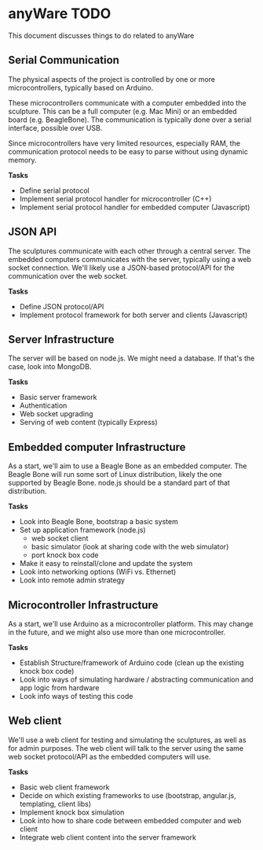 # anyWare TODO

This document discusses things to do related to anyWare

## Serial Communication

The physical aspects of the project is controlled by one or more
microcontrollers, typically based on Arduino.

These microcontrollers communicate with a computer embedded into the
sculpture. This can be a full computer (e.g. Mac Mini) or an embedded
board (e.g. BeagleBone).  The communication is typically done over a
serial interface, possible over USB.

Since microcontrollers have very limited resources, especially RAM,
the communication protocol needs to be easy to parse without using
dynamic memory.

**Tasks**

* Define serial protocol
* Implement serial protocol handler for microcontroller (C++)
* Implement serial protocol handler for embedded computer (Javascript)

## JSON API

The sculptures communicate with each other through a central server.
The embedded computers communicates with the server, typically using a web socket connection.
We'll likely use a JSON-based protocol/API for the communication over the web socket.

**Tasks**

* Define JSON protocol/API
* Implement protocol framework for both server and clients (Javascript)

## Server Infrastructure

The server will be based on node.js.
We might need a database. If that's the case, look into MongoDB.

**Tasks**

* Basic server framework
* Authentication
* Web socket upgrading
* Serving of web content (typically Express)

## Embedded computer Infrastructure

As a start, we'll aim to use a Beagle Bone as an embedded computer.
The Beagle Bone will run some sort of Linux distribution, likely the
one supported by Beagle Bone. node.js should be a standard part of
that distribution.

**Tasks**

* Look into Beagle Bone, bootstrap a basic system
* Set up application framework (node.js)
   * web socket client
   * basic simulator (look at sharing code with the web simulator)
   * port knock box code
* Make it easy to reinstall/clone and update the system
* Look into networking options (WiFi vs. Ethernet)
* Look into remote admin strategy

## Microcontroller Infrastructure

As a start, we'll use Arduino as a microcontroller platform. This may
change in the future, and we might also use more than one
microcontroller.

**Tasks**

* Establish Structure/framework of Arduino code (clean up the existing knock box code)
* Look into ways of simulating hardware / abstracting communication and app logic from hardware
* Look info ways of testing this code

## Web client

We'll use a web client for testing and simulating the sculptures, as well as for admin purposes.
The web client will talk to the server using the same web socket protocol/API as the embedded computers will use.

**Tasks**

* Basic web client framework
* Decide on which existing frameworks to use (bootstrap, angular.js, templating, client libs)
* Implement knock box simulation
* Look into how to share code between embedded computer and web client
* Integrate web client content into the server framework
